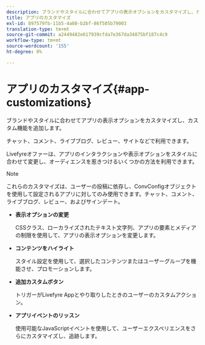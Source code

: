 ```yaml
---
description: ブランドやスタイルに合わせてアプリの表示オプションをカスタマイズし、カスタム機能を追加します。
title: アプリのカスタマイズ
exl-id: 897579fb-11b5-4a00-b2bf-86f505b79003
translation-type: tm+mt
source-git-commit: a2449482e617939cfda7e367da34875bf187c4c9
workflow-type: tm+mt
source-wordcount: '155'
ht-degree: 0%

---
```


# アプリのカスタマイズ{#app-customizations}

ブランドやスタイルに合わせてアプリの表示オプションをカスタマイズし、カスタム機能を追加します。

チャット、コメント、ライブブログ、レビュー、サイトなどで利用できます。

Livefyreオファーは、アプリのインタラクションや表示オプションをスタイルに合わせて変更し、オーディエンスを惹きつけるいくつかの方法を利用できます。

>[!NOTE]
>
>これらのカスタマイズは、ユーザーの投稿に依存し、ConvConfigオブジェクトを使用して設定されるアプリに対してのみ使用できます。チャット、コメント、ライブブログ、レビュー、およびサインデート。

* **表示オプションの変更**

   CSSクラス、ローカライズされたテキスト文字列、アプリの要素とメディアの制限を使用して、アプリの表示オプションを変更します。

* **コンテンツをハイライト**

   スタイル設定を使用して、選択したコンテンツまたはユーザーグループを機能させ、プロモーションします。

* **追加カスタムボタン**

   トリガーがLivefyre Appとやり取りしたときのユーザーのカスタムアクション。

* **アプリイベントのリッスン**

   使用可能なJavaScriptイベントを使用して、ユーザーエクスペリエンスをさらにカスタマイズし、追跡します。
